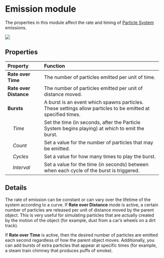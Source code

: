 # Emission module

The properties in this module affect the rate and timing of [Particle System](PartSysWhatIs) emissions.

![](../uploads/Main/PartSysEmissionModule-0.png)

## Properties 

| **Property**| **Function** |
|:---|:---| 
| __Rate over Time__| The number of particles emitted per unit of time. |
| __Rate over Distance__| The number of particles emitted per unit of distance moved. |
| __Bursts__| A burst is an event which spawns particles. These settings allow particles to be emitted at specified times. |
|&nbsp;&nbsp;&nbsp;&nbsp;*Time*| Set the time (in seconds, after the Particle System begins playing) at which to emit the burst. |
|&nbsp;&nbsp;&nbsp;&nbsp;*Count*| Set a value for the number of particles that may be emitted. |
|&nbsp;&nbsp;&nbsp;&nbsp;*Cycles*| Set a value for how many times to play the burst. |
|&nbsp;&nbsp;&nbsp;&nbsp;*Interval*| Set a value for the time (in seconds) between when each cycle of the burst is triggered. |

## Details

The rate of emission can be constant or can vary over the lifetime of the system according to a curve. If __Rate over Distance__ mode is active, a certain number of particles are released per unit of distance moved by the parent object. This is very useful for simulating particles that are actually created by the motion of the object (for example, dust from a car’s wheels on a dirt track).

If __Rate over Time__ is active, then the desired number of particles are emitted each second regardless of how the parent object moves. Additionally, you can add bursts of extra particles that appear at specific times (for example, a steam train chimney that produces puffs of smoke).